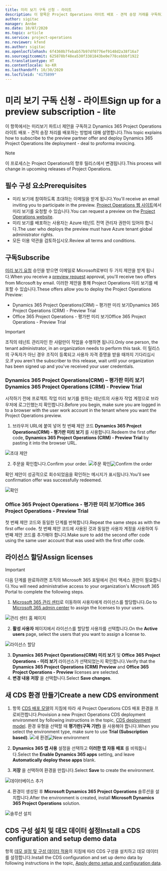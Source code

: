 ```yaml
---
title: 미리 보기 구독 신청 - 라이트
description: 이 항목은 Project Operations 라이트 배포 - 견적 송장 거래를 구독하고 배포하는 방법에 대한 정보를 제공합니다.
author: sigitac
manager: Annbe
ms.date: 10/07/2020
ms.topic: article
ms.service: project-operations
ms.reviewer: kfend
ms.author: sigitac
ms.openlocfilehash: 6f4360b7febab57b97df0776ef9148d2a38f16a7
ms.sourcegitcommit: 625878bf48ea530f3381843be0e778cebbbf1922
ms.translationtype: HT
ms.contentlocale: ko-KR
ms.lasthandoff: 10/30/2020
ms.locfileid: "4175899"
---
```

# <a name="sign-up-for-a-preview-subscription---lite"></a><span data-ttu-id="503fc-103">미리 보기 구독 신청 - 라이트</span><span class="sxs-lookup"><span data-stu-id="503fc-103">Sign up for a preview subscription - lite</span></span> 

<span data-ttu-id="503fc-104">이 항목에서는 미리보기 파트너 제안을 구독하고 Dynamics 365 Project Operations 라이트 배포 - 견적 송장 처리를 배포하는 방법에 대해 설명합니다.</span><span class="sxs-lookup"><span data-stu-id="503fc-104">This topic explains how to subscribe to the preview partner offer and deploy Dynamics 365 Project Operations lite deployment - deal to proforma invoicing.</span></span>

> [!NOTE]
> <span data-ttu-id="503fc-105">이 프로세스는 Project Operations의 향후 릴리스에서 변경됩니다.</span><span class="sxs-lookup"><span data-stu-id="503fc-105">This process will change in upcoming releases of Project Operations.</span></span>

## <a name="prerequisites"></a><span data-ttu-id="503fc-106">필수 구성 요소</span><span class="sxs-lookup"><span data-stu-id="503fc-106">Prerequisites</span></span>

- <span data-ttu-id="503fc-107">미리 보기에 참여하도록 초대하는 이메일을 받게 됩니다.</span><span class="sxs-lookup"><span data-stu-id="503fc-107">You'll receive an email inviting you to participate in the preview.</span></span> <span data-ttu-id="503fc-108">[Project Operations 웹 사이트](https://dynamics.microsoft.com/en-us/project-operations/overview/)에서 미리 보기를 요청할 수 있습니다.</span><span class="sxs-lookup"><span data-stu-id="503fc-108">You can request a preview on the [Project Operations website](https://dynamics.microsoft.com/en-us/project-operations/overview/).</span></span>
- <span data-ttu-id="503fc-109">미리 보기를 배포하는 사용자는 Azure 테넌트 전역 관리자 권한이 있어야 합니다.</span><span class="sxs-lookup"><span data-stu-id="503fc-109">The user who deploys the preview must have Azure tenant global administrator rights.</span></span>
- <span data-ttu-id="503fc-110">모든 이용 약관을 검토하십시오.</span><span class="sxs-lookup"><span data-stu-id="503fc-110">Review all terms and conditions.</span></span>

## <a name="subscribe"></a><span data-ttu-id="503fc-111">구독</span><span class="sxs-lookup"><span data-stu-id="503fc-111">Subscribe</span></span>

<span data-ttu-id="503fc-112">[미리 보기 요청](https://forms.office.com/FormsPro/Pages/ResponsePage.aspx?id=v4j5cvGGr0GRqy180BHbR56j8lZs0FdAvwT75_WNFyxUMkRDV1NYQU5TNjE2VjhKOVBUNVg2R0s1NC4u) 승인을 받으면 이메일로 Microsoft로부터 두 가지 제안을 받게 됩니다.</span><span class="sxs-lookup"><span data-stu-id="503fc-112">When you receive a [preview request](https://forms.office.com/FormsPro/Pages/ResponsePage.aspx?id=v4j5cvGGr0GRqy180BHbR56j8lZs0FdAvwT75_WNFyxUMkRDV1NYQU5TNjE2VjhKOVBUNVg2R0s1NC4u) approval, you'll receive two offers from Microsoft by email.</span></span> <span data-ttu-id="503fc-113">이러한 제안을 통해 Project Operations 미리 보기를 배포할 수 있습니다.</span><span class="sxs-lookup"><span data-stu-id="503fc-113">These offers allow you to deploy the Project Operations Preview:</span></span>

- <span data-ttu-id="503fc-114">Dynamics 365 Project Operations(CRM) – 평가판 미리 보기</span><span class="sxs-lookup"><span data-stu-id="503fc-114">Dynamics 365 Project Operations (CRM) - Preview Trial</span></span>
- <span data-ttu-id="503fc-115">Office 365 Project Operations - 평가판 미리 보기</span><span class="sxs-lookup"><span data-stu-id="503fc-115">Office 365 Project Operations - Preview Trial</span></span>

> [!IMPORTANT]
> <span data-ttu-id="503fc-116">조직의 테넌트 관리자인 한 사람만이 작업을 수행하면 됩니다.</span><span class="sxs-lookup"><span data-stu-id="503fc-116">Only one person, the tenant administrator, in an organization needs to perform this task.</span></span> <span data-ttu-id="503fc-117">이 릴리스의 구독자가 아닌 경우 조직이 등록되고 사용자 자격 증명을 받을 때까지 기다리십시오.</span><span class="sxs-lookup"><span data-stu-id="503fc-117">If you aren't the subscriber to this release, wait until your organization has been signed up and you've received your user credentials.</span></span>

### <a name="dynamics-365-project-operations-crm---preview-trial"></a><span data-ttu-id="503fc-118">Dynamics 365 Project Operations(CRM) – 평가판 미리 보기</span><span class="sxs-lookup"><span data-stu-id="503fc-118">Dynamics 365 Project Operations (CRM) - Preview Trial</span></span> 

<span data-ttu-id="503fc-119">시작하기 전에 프로젝트 작업 미리 보기를 원하는 테넌트의 사용자 작업 계정으로 브라우저에 로그인했는지 확인합니다.</span><span class="sxs-lookup"><span data-stu-id="503fc-119">Before you begin, make sure you are logged in to a browser with the user work account in the tenant where you want the Project Operations preview.</span></span>

1. <span data-ttu-id="503fc-120">브라우저 URL에 붙여 넣어 첫 번째 제안 코드 **Dynamics 365 Project Operations(CRM) - 평가판 미리 보기** 를 사용합니다.</span><span class="sxs-lookup"><span data-stu-id="503fc-120">Redeem the first offer code, **Dynamics 365 Project Operations (CRM) - Preview Trial** by pasting it into the browser URL.</span></span>

![초대 제안](./media/16RedeemFirstOfferNew.png)

2. <span data-ttu-id="503fc-122">주문을 확인합니다.</span><span class="sxs-lookup"><span data-stu-id="503fc-122">Confirm your order.</span></span>
<span data-ttu-id="503fc-123">![주문 확인](./media/17ConfirmOrderNew.png)</span><span class="sxs-lookup"><span data-stu-id="503fc-123">![Confirm the order](./media/17ConfirmOrderNew.png)</span></span>

<span data-ttu-id="503fc-124">확인 제안이 성공적으로 회수되었음을 확인하는 메시지가 표시됩니다.</span><span class="sxs-lookup"><span data-stu-id="503fc-124">You'll see confirmation offer was successfully redeemed.</span></span>

![확인](./media/18OrderConfirmationNew.png)

### <a name="office-365-project-operations---preview-trial"></a><span data-ttu-id="503fc-126">Office 365 Project Operations - 평가판 미리 보기</span><span class="sxs-lookup"><span data-stu-id="503fc-126">Office 365 Project Operations - Preview Trial</span></span>

<span data-ttu-id="503fc-127">첫 번째 제안 코드와 동일한 단계를 반복합니다.</span><span class="sxs-lookup"><span data-stu-id="503fc-127">Repeat the same steps as with the first offer code.</span></span> <span data-ttu-id="503fc-128">첫 번째 제안 코드에 사용된 것과 동일한 사용자 계정을 사용하여 두 번째 제안 코드를 추가해야 합니다.</span><span class="sxs-lookup"><span data-stu-id="503fc-128">Make sure to add the second offer code using the same user account that was used with the first offer code.</span></span>

## <a name="assign-licenses"></a><span data-ttu-id="503fc-129">라이선스 할당</span><span class="sxs-lookup"><span data-stu-id="503fc-129">Assign licenses</span></span>

> [!IMPORTANT]
> <span data-ttu-id="503fc-130">다음 단계를 완료하려면 조직의 Microsoft 365 포털에서 관리 액세스 권한이 필요합니다.</span><span class="sxs-lookup"><span data-stu-id="503fc-130">You will need administrative access to your organization's Microsoft 365 Portal to complete the following steps.</span></span>


1. <span data-ttu-id="503fc-131">[Microsoft 365 관리 센터](https://portal.office.com/)로 이동하여 사용자에게 라이선스를 할당합니다.</span><span class="sxs-lookup"><span data-stu-id="503fc-131">Go to [Microsoft 365 admin center](https://portal.office.com/) to assign the licenses to your users.</span></span>

![관리 센터 홈 페이지](./media/14AdminPortal.png)

2. <span data-ttu-id="503fc-133">**활성 사용자** 페이지에서 라이선스를 할당할 사용자를 선택합니다.</span><span class="sxs-lookup"><span data-stu-id="503fc-133">On the **Active users** page, select the users that you want to assign a license to.</span></span>

![라이선스 할당](./media/15AssignLicenses.png)

3. <span data-ttu-id="503fc-135">**Dynamics 365 Project Operations(CRM) 미리 보기** 및 **Office 365 Project Operations - 미리 보기** 라이선스가 선택되었는지 확인합니다.</span><span class="sxs-lookup"><span data-stu-id="503fc-135">Verify that the **Dynamics 365 Project Operations (CRM) Preview** and **Office 365 Project Operations - Preview** licenses are selected.</span></span> 
4. <span data-ttu-id="503fc-136">**변경 내용 저장** 을 선택합니다.</span><span class="sxs-lookup"><span data-stu-id="503fc-136">Select **Save changes**.</span></span>

## <a name="create-a-new-cds-environment"></a><span data-ttu-id="503fc-137">새 CDS 환경 만들기</span><span class="sxs-lookup"><span data-stu-id="503fc-137">Create a new CDS environment</span></span>

1. <span data-ttu-id="503fc-138">항목 [CDS 배포 모델](lite-deployment.md)의 지침에 따라 새 Project Operations CDS 배포 환경을 프로비전합니다.</span><span class="sxs-lookup"><span data-stu-id="503fc-138">Provision a new Project Operations CDS deployment environment by following instructions in the topic, [CDS deployment model](lite-deployment.md).</span></span> <span data-ttu-id="503fc-139">환경 유형을 선택할 때 **평가판(구독 기반)** 을 사용해야 합니다.</span><span class="sxs-lookup"><span data-stu-id="503fc-139">When you select the environment type, make sure to use **Trial (Subscription based)**.</span></span>
<span data-ttu-id="503fc-140">![새 환경](./media/19CreateEnvironment.png)</span><span class="sxs-lookup"><span data-stu-id="503fc-140">![New environment](./media/19CreateEnvironment.png)</span></span>

2. <span data-ttu-id="503fc-141">**Dynamics 365 앱 사용** 설정을 선택하고 **이러한 앱 자동 배포** 를 비워둡니다.</span><span class="sxs-lookup"><span data-stu-id="503fc-141">Select the **Enable Dynamics 365 apps** setting, and leave **Automatically deploy these apps** blank.</span></span>  
3. <span data-ttu-id="503fc-142">**저장** 을 선택하여 환경을 만듭니다.</span><span class="sxs-lookup"><span data-stu-id="503fc-142">Select **Save** to create the environment.</span></span>

![데이터베이스 추가](./media/20CreateEnvironment1.png)

4. <span data-ttu-id="503fc-144">환경이 생성된 후 **Microsoft Dynamics 365 Project Operations** 솔루션을 설치합니다.</span><span class="sxs-lookup"><span data-stu-id="503fc-144">After the environment is created, install **Microsoft Dynamics 365 Project Operations** solution.</span></span> 

![솔루션 설치](./media/21InstallSolution.png)

## <a name="install-a-cds-configuration-and-setup-demo-data"></a><span data-ttu-id="503fc-146">CDS 구성 설치 및 데모 데이터 설정</span><span class="sxs-lookup"><span data-stu-id="503fc-146">Install a CDS configuration and setup demo data</span></span>

<span data-ttu-id="503fc-147">항목 [데모 설정 및 구성 데이터 적용](lite-apply-demo-setup-config-data.md)의 지침에 따라 CDS 구성을 설치하고 데모 데이터를 설정합니다.</span><span class="sxs-lookup"><span data-stu-id="503fc-147">Install the CDS configuration and set up demo data by following instructions in the topic, [Apply demo setup and configuration data](lite-apply-demo-setup-config-data.md).</span></span>
